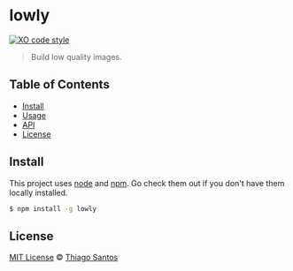 # lowly

[![XO code style](https://img.shields.io/badge/code_style-XO-5ed9c7.svg)](https://github.com/sindresorhus/xo)
> Build low quality images.

## Table of Contents
- [Install](#install)
- [Usage](#usage)
- [API](#api)
- [License](#license)

## Install
This project uses [node](http://nodejs.org) and [npm](https://npmjs.com). Go check them out if you don't have them locally installed.

```sh
$ npm install -g lowly
```

## License
[MIT License](LICENSE.md) &copy; [Thiago Santos](https://thiamsantos.github.io/)
